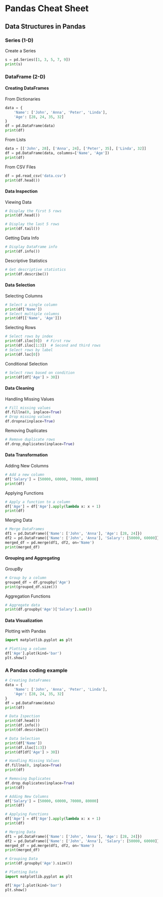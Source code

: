 # Pandas Cheat Sheet

## Data Structures in Pandas

### Series (1-D)

Create a Series
```python
s = pd.Series([1, 3, 5, 7, 9])
print(s)
```
### DataFrame (2-D)

#### Creating DataFrames

From Dictionaries
```python
data = {
    'Name': ['John', 'Anna', 'Peter', 'Linda'],
    'Age': [28, 24, 35, 32]
}
df = pd.DataFrame(data)
print(df)
```

From Lists
```python
data = [['John', 28], ['Anna', 24], ['Peter', 35], ['Linda', 32]]
df = pd.DataFrame(data, columns=['Name', 'Age'])
print(df)
```

From CSV Files
```python
df = pd.read_csv('data.csv')
print(df.head())
```

#### Data Inspection

Viewing Data
```python
# Display the first 5 rows
print(df.head())

# Display the last 5 rows
print(df.tail())
```

Getting Data Info
```python
# Display DataFrame info
print(df.info())
```

Descriptive Statistics
```python
# Get descriptive statistics
print(df.describe())
```

#### Data Selection

Selecting Columns
```python
# Select a single column
print(df['Name'])
# Select multiple columns
print(df[['Name', 'Age']])
```

Selecting Rows
```python
# Select rows by index
print(df.iloc[0])  # First row
print(df.iloc[1:3])  # Second and third rows
# Select rows by label
print(df.loc[0])
```

Conditional Selection
```python
# Select rows based on condition
print(df[df['Age'] > 30])
```

#### Data Cleaning

Handling Missing Values
```python
# Fill missing values
df.fillna(0, inplace=True)
# Drop missing values
df.dropna(inplace=True)
```

Removing Duplicates
```python
# Remove duplicate rows
df.drop_duplicates(inplace=True)
```

#### Data Transformation

Adding New Columns
```python
# Add a new column
df['Salary'] = [50000, 60000, 70000, 80000]
print(df)
```

Applying Functions
```python
# Apply a function to a column
df['Age'] = df['Age'].apply(lambda x: x + 1)
print(df)
```

Merging Data
```python
# Merge DataFrames
df1 = pd.DataFrame({'Name': ['John', 'Anna'], 'Age': [28, 24]})
df2 = pd.DataFrame({'Name': ['John', 'Anna'], 'Salary': [50000, 60000]})
merged_df = pd.merge(df1, df2, on='Name')
print(merged_df)
```

#### Grouping and Aggregating

GroupBy
```python
# Group by a column
grouped_df = df.groupby('Age')
print(grouped_df.size())
```

Aggregation Functions
```python
# Aggregate data
print(df.groupby('Age')['Salary'].sum())
```

#### Data Visualization

Plotting with Pandas
```python
import matplotlib.pyplot as plt

# Plotting a column
df['Age'].plot(kind='bar')
plt.show()
```

### A Pandas coding example

```python
# Creating DataFrames
data = {
    'Name': ['John', 'Anna', 'Peter', 'Linda'],
    'Age': [28, 24, 35, 32]
}
df = pd.DataFrame(data)
print(df)

# Data Ispection
print(df.head())
print(df.info())
print(df.describe())

# Data Selection
print(df['Name'])
print(df.iloc[1:3])
print(df[df['Age'] > 30])

# Handling Missing Values
df.fillna(0, inplace=True)
print(df)

# Removing Duplicates
df.drop_duplicates(inplace=True)
print(df)

# Adding New Columns
df['Salary'] = [50000, 60000, 70000, 80000]
print(df)

# Applying Functions
df['Age'] = df['Age'].apply(lambda x: x + 1)
print(df)

# Merging Data
df1 = pd.DataFrame({'Name': ['John', 'Anna'], 'Age': [28, 24]})
df2 = pd.DataFrame({'Name': ['John', 'Anna'], 'Salary': [50000, 60000]})
merged_df = pd.merge(df1, df2, on='Name')
print(merged_df)

# Grouping Data
print(df.groupby('Age').size())

# Plotting Data
import matplotlib.pyplot as plt

df['Age'].plot(kind='bar')
plt.show()
```


